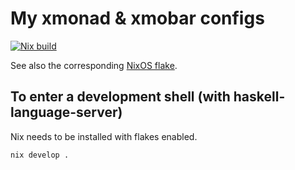 # My xmonad & xmobar configs

[![Nix build](https://github.com/MrcJkb/.xmonad/actions/workflows/nix-build.yml/badge.svg)](https://github.com/MrcJkb/.xmonad/actions/workflows/nix-build.yml)

See also the corresponding [NixOS flake](https://github.com/MrcJkb/nixfiles/blob/master/flake.nix).

## To enter a development shell (with haskell-language-server)

Nix needs to be installed with flakes enabled.

```console
nix develop .
```
